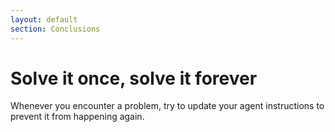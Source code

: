 ```yaml
---
layout: default
section: Conclusions
---
```


# Solve it once, solve it forever

<div v-click>
Whenever you encounter a problem, try to update your agent instructions to prevent it from happening again.
</div>
